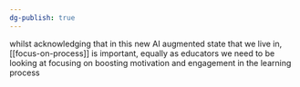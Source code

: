 ```yaml
---
dg-publish: true
---
```

whilst acknowledging that in this new AI augmented state that we live in, [[focus-on-process]] is important, equally as educators we need to be looking at focusing on boosting motivation and engagement in the learning process

